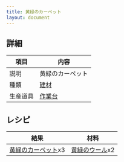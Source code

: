 ```yaml
---
title: 黄緑のカーペット
layout: document
---
```

## 詳細

|項目|内容|
|---|---|
|説明|黄緑のカーペット|
|種類|[建材](建材)|
|生産道具|[作業台](作業台)|

## レシピ

|結果|材料|
|---|---|
|[黄緑のカーペット](黄緑のカーペット)x3|[黄緑のウール](黄緑のウール)x2|

